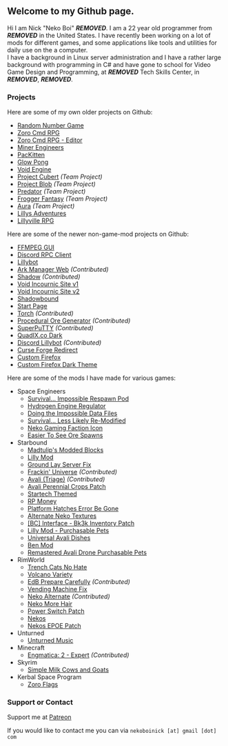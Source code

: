 ## Welcome to my Github page.

Hi I am Nick "Neko Boi" ***REMOVED***. I am a 22 year old programmer from ***REMOVED*** in the United States. I have recently been working on a lot of mods for different games, and some applications like tools and utilities for daily use on the a computer.   
I have a background in Linux server administration and I have a rather large background with programming in C# and have gone to school for Video Game Design and Programming, at ***REMOVED*** Tech Skills Center, in ***REMOVED***, ***REMOVED***.

### Projects

Here are some of my own older projects on Github:   
- [Random Number Game](https://github.com/thakyZ/Random-Number-Game)
- [Zoro Cmd RPG](https://github.com/thakyZ/Zoro-Cmd-RPG)
- [Zoro Cmd RPG - Editor](https://github.com/thakyZ/Zoro-Cmd-RPG-Editor)
- [Miner Engineers](https://github.com/thakyZ/Miner-Engineers)
- [PacKitten](https://github.com/thakyZ/PacKitten)
- [Glow Pong](https://github.com/thakyZ/Glow-Pong)
- [Void Engine](https://github.com/thakyZ/VoidEngine)
- [Project Cubert](https://github.com/Team-Spigot/ProjectCubert) *(Team Project)*
- [Project Blob](https://github.com/Team-Spigot/Project-Blob) *(Team Project)*
- [Predator](https://github.com/Team-Spigot/Predator) *(Team Project)*
- [Frogger Fantasy](https://github.com/Team-Spigot/FroggerFantasy) *(Team Project)*
- [Aura](https://github.com/Team-Spigot/Aura) *(Team Project)*
- [Lillys Adventures](https://github.com/voidincournic/LillysAdventures)
- [Lillyville RPG](https://github.com/voidincournic/LillyvilleRPG)

Here are some of the newer non-game-mod projects on Github:   
- [FFMPEG GUI](https://github.com/thakyZ/FFMPEG-GUI)
- [Discord RPC Client](https://github.com/thakyZ/DiscordRPCClient)
- [Lillybot](https://github.com/thakyZ/Lillybot)
- [Ark Manager Web](https://github.com/mbround18/ark-manager-web) *(Contributed)*
- [Shadow](https://github.com/doomsider/shadow) *(Contributed)*
- [Void Incournic Site v1](https://github.com/voidincournic/voidinc-one)
- [Void Incournic Site v2](https://github.com/voidincournic/voidinc-two)
- [Shadowbound](https://github.com/thakyZ/shadowbound)
- [Start Page](https://github.com/thakyZ/startpage)
- [Torch](https://github.com/thakyZ/Torch) *(Contributed)*
- [Procedural Ore Generator](https://github.com/thakyZ/Procedural_Ore_Generator) *(Contributed)*
- [SuperPuTTY](https://github.com/thakyZ/superputty) *(Contributed)*
- [QuadIX.co Dark](https://github.com/thakyZ/QuadIX.co-Dark)
- [Discord Lillybot](https://github.com/thakyZ/DiscordLillyBot) *(Contributed)*
- [Curse Forge Redirect](https://github.com/thakyZ/curse-forge-redirect)
- [Custom Firefox](https://github.com/thakyZ/Custom-Firefox)
- [Custom Firefox Dark Theme](https://github.com/thakyZ/zfirefoxdarktheme)

Here are some of the mods I have made for various games:   
- Space Engineers
  - [Survival... Impossible Respawn Pod](https://github.com/thakyZ/Survival_Impossible_Respawn_Pod)
  - [Hydrogen Engine Regulator](https://github.com/thakyZ/HydrogenEngineRegulator)
  - [Doing the Impossible Data Files](https://github.com/thakyZ/Doing_The_Impossible_Data_Files)
  - [Survival... Less Likely Re-Modified](https://github.com/thakyZ/modded_SurvivalLessLikely)
  - [Neko Gaming Faction Icon](https://github.com/thakyZ/NekoGaming_Icon)
  - [Easier To See Ore Spawns](https://github.com/thakyZ/EasierToSeeOreSpawns)
- Starbound
  - [Madtulip's Modded Blocks](https://github.com/thakyZ/MadtulipsModdedBlocks)
  - [Lilly Mod](https://github.com/thakyZ/LillyMod)
  - [Ground Lay Server Fix](https://github.com/thakyZ/GroundLayServerFix)
  - [Frackin' Universe](https://github.com/thakyZ/FrackinUniverse) *(Contributed)*
  - [Avali (Triage)](https://github.com/thakyZ/Avali) *(Contributed)*
  - [Avali Perennial Crops Patch](https://github.com/thakyZ/AvaliPerennialCropsPatch)
  - [Startech Themed](https://github.com/thakyZ/StarTechThemed)
  - [RP Money](https://github.com/thakyZ/rp-money)
  - [Platform Hatches Error Be Gone](https://github.com/thakyZ/PlatformHatchesErrorBeGone)
  - [Alternate Neko Textures](https://github.com/thakyZ/AltNekoTextures)
  - [\[BC\] Interface - Bk3k Inventory Patch](https://github.com/thakyZ/bcinterface-bk3k-inventory-patch)
  - [Lilly Mod - Purchasable Pets](https://github.com/thakyZ/LillyMod_PurchasablePets)
  - [Universal Avali Dishes](https://github.com/thakyZ/UniAvaliDishes)
  - [Ben Mod](https://github.com/thakyZ/BenMod)
  - [Remastered Avali Drone Purchasable Pets](https://github.com/thakyZ/RemasteredAvaliDronePPets)
- RimWorld
  - [Trench Cats No Hate](https://github.com/thakyZ/TrenchCatsNoHate)
  - [Volcano Variety](https://github.com/thakyZ/volcanovariety)
  - [EdB Prepare Carefully](https://github.com/edbmods/EdBPrepareCarefully) *(Contributed)*
  - [Vending Machine Fix](https://github.com/thakyZ/VendingMachineFix)
  - [Neko Alternate](https://github.com/kittycat2002/Neko-Alternate) *(Contributed)*
  - [Neko More Hair](https://github.com/thakyZ/NekoMoreHair)
  - [Power Switch Patch](https://github.com/thakyZ/powerswitch_patch)
  - [Nekos](https://github.com/thakyZ/Nekos)
  - [Nekos EPOE Patch](https://github.com/thakyZ/nekos-epoe-patch)
- Unturned
  - [Unturned Music](https://github.com/thakyZ/unturned-music)
- Minecraft
  - [Engmatica: 2 - Expert](https://github.com/thakyZ/Enigmatica2Expert) *(Contributed)*
- Skyrim
  - [Simple Milk Cows and Goats](https://github.com/thakyZ/SimpleMilkCowsAndGoats)
- Kerbal Space Program
  - [Zoro Flags](https://github.com/thakyZ/Zoro-Flags)

### Support or Contact

Support me at [Patreon](https://patreon.com/thakyz)

If you would like to contact me you can via `nekoboinick [at] gmail [dot] com`
